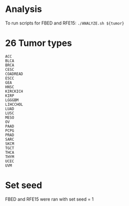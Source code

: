 # Analysis

To run scripts for FBED and RFE15: `./ANALYZE.sh ${tumor}`

# 26 Tumor types

```
ACC
BLCA
BRCA
CESC
COADREAD
ESCC
GEA
HNSC
KIRCKICH
KIRP
LGGGBM
LIHCCHOL
LUAD
LUSC
MESO
OV
PAAD
PCPG
PRAD
SARC
SKCM
TGCT
THCA
THYM
UCEC
UVM
```

# Set seed

FBED and RFE15 were ran with set seed = 1
